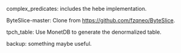complex_predicates: includes the hebe implementation.

ByteSlice-master: Clone from https://github.com/fzqneo/ByteSlice.

tpch_table: Use MonetDB to generate the denormalized table.

backup: something maybe useful.
